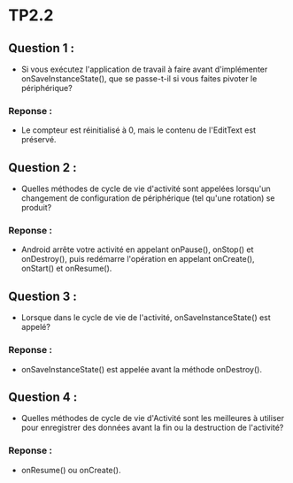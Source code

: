 # TP2.2

## Question 1 : 

-  Si vous exécutez l'application de travail à faire avant d'implémenter onSaveInstanceState(), que se passe-t-il si vous faites pivoter le périphérique? 
### Reponse : 
- Le compteur est réinitialisé à 0, mais le contenu de l'EditText est préservé.

## Question 2 : 

-  Quelles méthodes de cycle de vie d'activité sont appelées lorsqu'un changement de configuration de périphérique (tel qu'une rotation) se produit?
### Reponse : 
- Android arrête votre activité en appelant onPause(), onStop() et onDestroy(), puis redémarre l'opération en appelant onCreate(), onStart() et onResume().

## Question 3 : 

-  Lorsque dans le cycle de vie de l'activité, onSaveInstanceState() est appelé?

### Reponse : 
-  onSaveInstanceState() est appelée avant la méthode onDestroy().

## Question 4 : 

-  	Quelles méthodes de cycle de vie d'Activité sont les meilleures à utiliser pour enregistrer des données avant la fin ou la destruction de l'activité? 
### Reponse :
-  onResume() ou onCreate().
